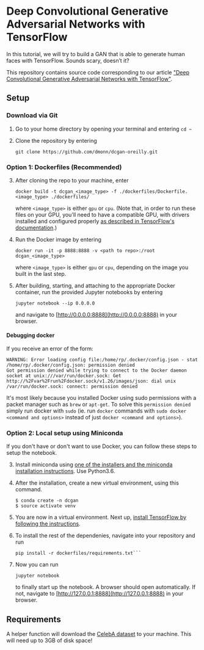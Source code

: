 # Deep Convolutional Generative Adversarial Networks with TensorFlow

In this tutorial, we will try to build a GAN that is able to generate human faces with TensorFlow. Sounds scary, doesn’t it?

This repository contains source code corresponding to our article ["Deep Convolutional Generative Adversarial Networks with TensorFlow"](http://oreilly.com).

## Setup

### Download via Git

1. Go to your home directory by opening your terminal and entering `cd ~`

2. Clone the repository by entering

    ```
    git clone https://github.com/dmonn/dcgan-oreilly.git
    ```
	
### Option 1: Dockerfiles (Recommended)

3. After cloning the repo to your machine, enter

    ```
    docker build -t dcgan_<image_type> -f ./dockerfiles/Dockerfile.<image_type> ./dockerfiles/
    ```

    where `<image_type>` is either `gpu` or `cpu`. (Note that, in order to run these files on your GPU, you'll need to have a compatible GPU, with drivers installed and configured properly [as described in TensorFlow's documentation](https://www.tensorflow.org/install/).)

4. Run the Docker image by entering

    ```
    docker run -it -p 8888:8888 -v <path to repo>:/root dcgan_<image_type>
    ```

    where `<image_type>` is either `gpu` or `cpu`, depending on the image you built in the last step.

5. After building, starting, and attaching to the appropriate Docker container, run the provided Jupyter notebooks by entering

    ```
    jupyter notebook --ip 0.0.0.0
    ```

    and navigate to [http://0.0.0.0:8888](http://0.0.0.0:8888) in your browser.
	
#### Debugging docker
If you receive an error of the form:

```
WARNING: Error loading config file:/home/rp/.docker/config.json - stat /home/rp/.docker/config.json: permission denied
Got permission denied while trying to connect to the Docker daemon socket at unix:///var/run/docker.sock: Get http://%2Fvar%2Frun%2Fdocker.sock/v1.26/images/json: dial unix /var/run/docker.sock: connect: permission denied
```

It's most likely because you installed Docker using sudo permissions with a packet manager such as `brew` or `apt-get`. To solve this `permission denied` simply run docker with `sudo` (ie. run `docker` commands with `sudo docker <command and options>` instead of just `docker <command and options>`).

### Option 2: Local setup using Miniconda

If you don't have or don't want to use Docker, you can follow these steps to setup the notebook.

3. Install miniconda using [one of the installers and the miniconda installation instructions](https://conda.io/miniconda.html). Use Python3.6.

4. After the installation, create a new virtual environment, using this command.

   ```
   $ conda create -n dcgan
   $ source activate venv
   ```
   
5. You are now in a virtual environment. Next up, [install TensorFlow by following the instructions](https://www.tensorflow.org/install/).

6. To install the rest of the dependenies, navigate into your repository and run 

   ```
   pip install -r dockerfiles/requirements.txt```
   
7. Now you can run 

   ```
   jupyter notebook
   ```
   
   to finally start up the notebook. A browser should open automatically. If not, navigate to [http://127.0.0.1:8888](http://127.0.0.1:8888) in your browser. 

## Requirements

A helper function will download the [CelebA dataset](http://mmlab.ie.cuhk.edu.hk/projects/CelebA.html) to your machine. This will need up to 3GB of disk space!